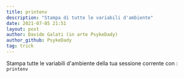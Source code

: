 ```yaml
---
title: printenv
description: "Stampa di tutte le variabili d'ambiente"
date: 2021-07-05 21:51
layout: post
author: Davide Galati (in arte PsykeDady)
author_github: PsykeDady
tag: trick
---
```


Stampa tutte le variabili d'ambiente della tua sessione corrente con :
`printenv`

